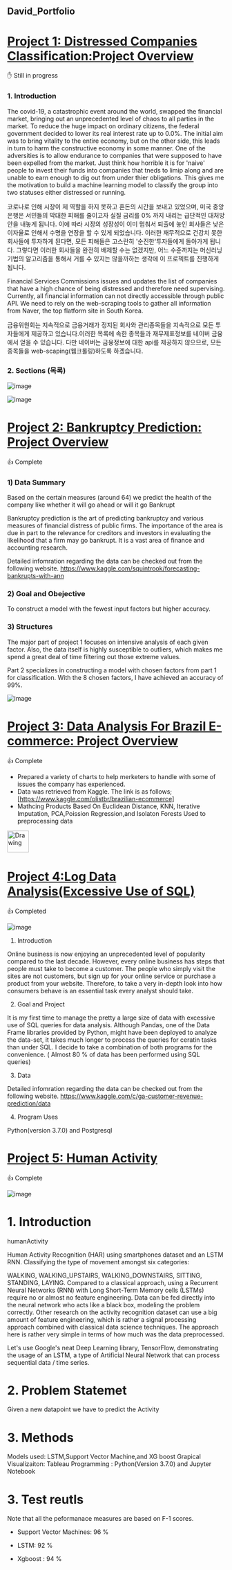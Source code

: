 ## David_Portfolio



# [Project 1: Distressed Companies Classification:Project Overview](https://github.com/sd2beatles/DATA-SCIENCE-PROJECT_FINANCE)
:raised_hand: Still in progress


### 1. Introduction 

The covid-19, a catastrophic event around the world,  swapped the financial market, bringing out an unprecedented level of chaos to all parties in the market. To reduce the huge impact on ordinary citizens, the federal government decided to lower its real interest rate up to 0.0%. The initial aim was to bring vitality to the entire economy, but on the other side, this leads in turn to harm the constructive economy in some manner. One of the adversities is to allow endurance to companies that were supposed to have been expelled from the market. Just think how horrible it is for 'naive' people to invest their funds into companies that tneds to limip along and are unable to earn enough to dig out from under thier obligations. This gives me the motivation to build a machine learning model to classify the group into two statuses either distressed or running. 

코로나로 인해 시장이 제 역할을 하지 못하고 혼돈의 시간을 보내고 있었으며, 미국 중앙은행은 서민들의 막대한 피해를 줄이고자 실질 금리를 0% 까지 내리는 급단적인 대처방안을 내놓게 됩니다. 이에 따라 시장의 성장성이 이미 멈춰서 퇴출에 놓인 회사들은 낮은 이자율로 인해서 수명을 연장을 할 수 있게 되었습니다. 이러한 재무적으로 건강치 못한 회사들에 투자하게 된다면, 모든 피해들은 고스란히  '순진한'투자들에게 돌아가게 됩니다. 그렇다면 이러한 회사들을 완전히 배제할 수는 없겠지만, 어느 수준까지는 머신러닝 기법의 알고리즘을 통해서 거를 수 있지는 않을까하는 생각에 이 프로젝트를 진행하게 됩니다. 

Financial Services Commissions issues and updates the list of companies that have a high chance of being distressed and therefore need supervising. Currently, all financial information can not directly accessible through public API. We need to rely on the web-scraping tools to gather all information from Naver, the top flatform site in South Korea. 

금융위원회는 지속적으로 금융거래가 정지된 회사와 관리종목들을 지속적으로 모든 투자들에게 제공하고 있습니다.이러한 목록에 속한 종목들과 재무제표정보를 네이버 금융에서 얻을 수 있습니다. 다만 네이버는 금융정보에 대한 api를 제공하지 않으므로, 모든 종목들을 web-scaping(웹크롤링)하도록 하겠습니다. 




### 2. Sections (목록)





![image](https://user-images.githubusercontent.com/53164959/115359896-1324b200-a1fa-11eb-8019-aa162be2a376.png)




![image](https://user-images.githubusercontent.com/53164959/115405119-ed62d180-a228-11eb-960d-b591e57a8c2b.png)







# [Project 2: Bankruptcy Prediction: Project Overview](https://github.com/sd2beatles/portfolio_polish_bankruptcy)
:thumbsup: Complete

### 1) Data Summary

Based on the certain measures (around 64) we predict the health of the company like whether it will go ahead or will it go Bankrupt

Bankruptcy prediction is the art of predicting bankruptcy and various measures of financial distress of public firms. The importance of the area is due in part to the relevance for creditors and investors in evaluating the likelihood that a firm may go bankrupt. It is a vast area of finance and accounting research.

Detailed infomration regarding the data can be checked out from the following website. https://www.kaggle.com/squintrook/forecasting-bankrupts-with-ann

### 2) Goal and Obejective

To construct a model with the fewest input factors but higher accuracy.

### 3) Structures

The major part of project 1 focuses on intensive analysis of each given factor. Also, the data itself is highly susceptible to outliers, which makes me spend a great deal of time filtering out those extreme values.

Part 2 specializes in constructing a model with chosen factors from part 1 for classification. With the 8 chosen factors, I have achieved an accuracy of 99%.

![image](https://user-images.githubusercontent.com/53164959/88418989-5b57a500-ce1f-11ea-9d1b-2e68fe95210d.png)


# [Project 3: Data Analysis For Brazil E-commerce: Project Overview](https://github.com/sd2beatles/Brazil_Ecomerce)
:thumbsup: Complete


- Prepared a variety of charts to help merketers to handle with some of issues the company has experienced.
- Data was retrieved from Kaggle. The link is as follows;  [https://www.kaggle.com/olistbr/brazilian-ecommerce]
- Mathcing Products Based On Euclidean Distance, KNN, Iterative Imputation, PCA,Poission Regression,and Isolaton Forests Used to preprocessing data

<img src='https://user-images.githubusercontent.com/53164959/86457594-df59c800-bd5e-11ea-8f9f-7bd8d29a9ab4.png' alt="Drawing" style="width: 50px;"/>

# [Project 4:Log Data Analysis(Excessive Use of SQL)](https://github.com/sd2beatles/log_data_analysis)
:thumbsup: Completed

![image](https://user-images.githubusercontent.com/53164959/88487467-4c5c2880-cfc0-11ea-8d4d-05aad5cf29bb.png)


1) Introduction

Online business is now enjoying an unprecedented level of popularity compared to the last decade. However, every online business has steps that people must take to become a customer.  The people who simply visit the sites are not customers, but sign up for your online service or purchase a product from your website. Therefore, to take a very in-depth look into how consumers behave is an essential task every analyst should take.  

2) Goal and Project

It is my first time to manage the pretty a large size of data with excessive use of SQL queries for data analysis. Although Pandas, one of the Data Frame libraries provided by Python, might have been deployed to analyze the data-set, it takes much longer to process the queries for ceratin tasks than under SQL. I decide to take a combination of both programs for the convenience. ( Almost 80 % of data has been performed using SQL queries)

3) Data 

Detailed infomration regarding the data can be checked out from the following website. https://www.kaggle.com/c/ga-customer-revenue-prediction/data

4) Program Uses

Python(version 3.7.0) and Postgresql



  
# [Project 5: Human Activity](https://github.com/sd2beatles/humanActivity)
:thumbsup: Complete

![image](https://user-images.githubusercontent.com/53164959/88954047-c0eeda00-d2d4-11ea-9514-f4352d265a7c.png)


# 1. Introduction
humanActivity

Human Activity Recognition (HAR) using smartphones dataset and an LSTM RNN. Classifying the type of movement amongst six categories:

WALKING,
WALKING_UPSTAIRS,
WALKING_DOWNSTAIRS,
SITTING,
STANDING,
LAYING.
Compared to a classical approach, using a Recurrent Neural Networks (RNN) with Long Short-Term Memory cells (LSTMs) require no or almost no feature engineering. Data can be fed directly into the neural network who acts like a black box, modeling the problem correctly. Other research on the activity recognition dataset can use a big amount of feature engineering, which is rather a signal processing approach combined with classical data science techniques. The approach here is rather very simple in terms of how much was the data preprocessed.

Let's use Google's neat Deep Learning library, TensorFlow, demonstrating the usage of an LSTM, a type of Artificial Neural Network that can process sequential data / time series.

# 2. Problem Statemet

Given a new datapoint we have to predict the Activity

# 3. Methods

Models used: LSTM,Support Vector Machine,and  XG boost 
Grapical Visualizaiton: Tableau
Programming : Python(Version 3.7.0) and Jupyter Notebook


# 3. Test reutls 

Note that all the peformanace measures are based on F-1 scores. 

- Support Vector Machines: 96 % 

- LSTM: 92 %

- Xgboost : 94 %



